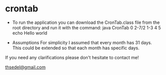# crontab
- To run the application you can download the CronTab.class file from the root directory and run it with the command:
  java CronTab 0 2-7/2 1-3 4 5 echo Hello world
 
- Assumptions 
  For simplicity I assumed that every month has 31 days. This could be extended so that each month has specific days.

If you need any clarifications please don't hesitate to contact me!

thsedel@gmail.com

